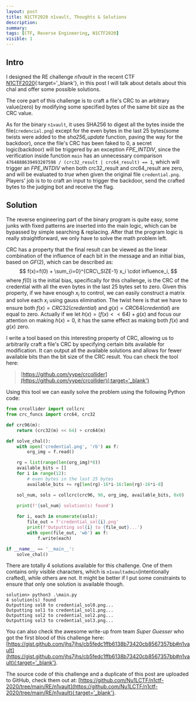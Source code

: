 ```yaml
---
layout: post
title: N1CTF2020 n1vault, Thoughts & Solutions
description: 
summary: 
tags: [CTF, Reverse Engineering, N1CTF2020]
visible: 1
---
```


## Intro

I designed the RE challenge *n1vault* in the recent CTF [N1CTF2020](https://ctftime.org/event/1099){:target='_blank'}, in this post I will talk about details about this chal and offer some possible solutions.

The core part of this challenge is to craft a file's CRC to an arbitrary value(zero) by modifying some specified bytes of the same bit size as the CRC value. 

As for the binary `n1vault`, it uses SHA256 to digest all the bytes inside the file(`credencial.png`) except for the even bytes in the last 25 bytes(some twists were added to the *sha256_update* function, paving the way for the backdoor), once the file's CRC has been faked to 0, a secret logic(backdoor) will be triggered by an exception *FPE_INTDIV*, since the verification inside function `main` has an unnecessary comparison `4764888639493207598 / (crc32_result | crc64_result) == 1`, which will trigger an *FPE_INTDIV* when both crc32_result and crc64_result are zero, and will be evaluated to *true* when given the original file `credential.png`. Players' job is to to craft an input to trigger the backdoor, send the crafted bytes to the judging bot and receive the flag.

## Solution

The reverse engineering part of the binary program is quite easy, some junks with fixed patterns are inserted into the main logic, which can be bypassed by simple searching & replacing. After that the program logic is really straightforward, we only have to solve the math problem left.

CRC has a property that the final result can be viewed as the linear combination of the influence of each bit in the message and an initial bias, based on $GF(2)$, which can be described as:
$$
f(x)=f(0) + \sum_{i=0}^{CRC\_SIZE-1} x_i \cdot influence_i,
$$
where $f(0)$ is the initial bias, specifically for this challenge, is the CRC of the credential with all the even bytes in the last 25 bytes set to zero. Given this property, if we have enough $x_i$ to control, we can easily construct a matrix and solve each $x_i$ using gauss elimination. The twist here is that we have to ensure both $f(x)=CRC32(credential)$ and $g(x)=CRC64(credential)$ are equal to zero. Actually if we let $h(x)=(f(x) < < 64)+g(x)$ and focus our attention on making $h(x)=0$, it has the same effect as making both $f(x)$ and $g(x)$ zero.

I write a tool based on this interesting property of CRC, allowing us to arbitrarily craft a file's CRC by specifying certain bits available for modification. It can output all the available solutions and allows for fewer available bits than the bit size of the CRC result. You can check the tool here: 

> [https://github.com/yype/crcollider](https://github.com/yype/crcollider){:target='_blank'}

Using this tool we can easily solve the problem using the following Python code:

```python
from crcollider import collcrc
from crc_funcs import crc64, crc32

def crc96(m):
    return (crc32(m) << 64) + crc64(m)

def solve_chal():
    with open('credential.png', 'rb') as f:
        org_img = f.read()

    rg = list(range(len(org_img)*8))
    available_bits = []
    for i in range(12):
        # even bytes in the last 25 bytes
        available_bits += rg[len(rg)-16*i-16:len(rg)-16*i-8]

    sol_num, sols = collcrc(crc96, 96, org_img, available_bits, 0x0)
    
    print(f'{sol_num} solution(s) found')

    for i, each in enumerate(sols):
        file_out = f'credential_sol{i}.png'
        print(f'Outputting sol{i} to {file_out}...')
        with open(file_out, 'wb') as f:
            f.write(each)

if __name__ == '__main__':
    solve_chal()

```

There are totally 4 solutions available for this challenge. One of them contains only visible characters, which is `n1vaultadmin`(intentionally crafted), while others are not. It might be better if I put some constraints to ensure that only one solution is available though.

```
solution> python3 .\main.py
4 solution(s) found
Outputting sol0 to credential_sol0.png...
Outputting sol1 to credential_sol1.png...
Outputting sol2 to credential_sol2.png...
Outputting sol3 to credential_sol3.png...
```

You can also check the awesome write-up from team *Super Guesser* who got the first blood of this challenge here: [https://gist.github.com/jhs7jhs/cb5fedc1ffb6138b73420cb8567357bb#n1vault](https://gist.github.com/jhs7jhs/cb5fedc1ffb6138b73420cb8567357bb#n1vault){:target='_blank'}.

The source code of this challenge and a duplicate of this post are uploaded to GitHub, check them out at: [https://github.com/Nu1LCTF/n1ctf-2020/tree/main/RE/n1vault](https://github.com/Nu1LCTF/n1ctf-2020/tree/main/RE/n1vault){:target='_blank'}.